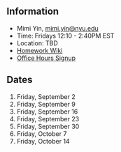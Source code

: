 ## Information
* Mimi Yin, mimi.yin@nyu.edu
* Time: Fridays 12:10 - 2:40PM EST
* Location: TBD
* [Homework Wiki](https://github.com/ITPNYU/ICM-2022-Code/wiki/Homework-Mimi-04)
* [Office Hours Signup](https://calendar.google.com/calendar/u/0/selfsched?sstoken=UUwyRlNGejliMUxLfGRlZmF1bHR8MTI2NGIyZTNkNDA5MzZhMmU1N2VlZDY5NWJjNmYyMzg)

## Dates

1. Friday, September 2
2. Friday, September 9
3. Friday, September 16
4. Friday, September 23
5. Friday, September 30
6. Friday, October 7
7. Friday, October 14
